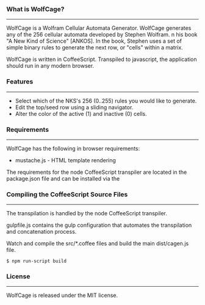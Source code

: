 ### What is WolfCage?
***
WolfCage is a Wolfram Cellular Automata Generator. WolfCage generates any of the 256 cellular automata developed by Stephen Wolfram. n his book "A New Kind of Science" [ANKOS]. In the book, Stephen uses a set of simple binary rules to generate the next row, or "cells" within a matrix.

WolfCage is written in CoffeeScript. Transpiled to javascript, the application should run in any modern browser. 


### Features
***
- Select which of the NKS's 256 (0..255) rules you would like to generate.
- Edit the top/seed row using a sliding navigator.
- Alter the color of the active (1) and inactive (0) cells.


### Requirements
***
WolfCage has the following in browser requirements:
- mustache.js - HTML template rendering

The requirements for the node CoffeeScript transpiler are located in the package.json file and can be installed via the 

### Compiling the CoffeeScript Source Files
***
The transpilation is handled by the node CoffeeScript transpiler.

gulpfile.js contains the gulp configuration that automates the transpilation and concatenation process.

Watch and compile the src/*.coffee files and build the main dist/cagen.js file.
```
$ npm run-script build
```


### License
***
WolfCage is released under the MIT license.
